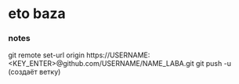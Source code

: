 # eto baza
### notes
git remote set-url origin https://USERNAME:<KEY_ENTER>@github.com/USERNAME/NAME_LABA.git
git push -u (создаёт ветку)
